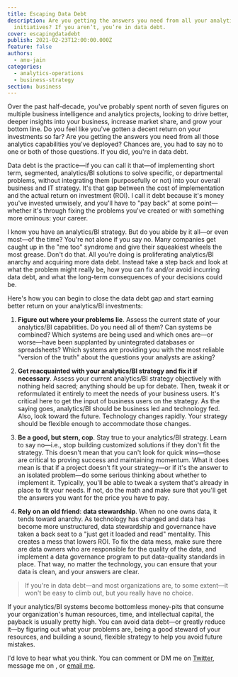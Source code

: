 ```yaml
---
title: Escaping Data Debt
description: Are you getting the answers you need from all your analytics
  initiatives? If you aren’t, you’re in data debt.
cover: escapingdatadebt
publish: 2021-02-23T12:00:00.000Z
feature: false
authors:
  - anu-jain
categories:
  - analytics-operations
  - business-strategy
section: business
---
```


Over the past half-decade, you've probably spent north of seven figures on multiple business intelligence and analytics projects, looking to drive better, deeper insights into your business, increase market share, and grow your bottom line. Do you feel like you've gotten a decent return on your investments so far? Are you getting the answers you need from all those analytics capabilities you've deployed? Chances are, you had to say no to one or both of those questions. If you did, you're in data debt.

Data debt is the practice—if you can call it that—of implementing short term, segmented, analytics/BI solutions to solve specific, or departmental problems, without integrating them (purposefully or not) into your overall business and IT strategy. It's that gap between the cost of implementation and the actual return on investment (ROI). I call it debt because it's money you've invested unwisely, and you'll have to "pay back" at some point—whether it's through fixing the problems you've created or with something more ominous: your career.

I know you have an analytics/BI strategy. But do you abide by it all—or even most—of the time? You're not alone if you say no. Many companies get caught up in the "me too" syndrome and give their squeakiest wheels the most grease. Don't do that. All you're doing is proliferating analytics/BI anarchy and acquiring more data debt. Instead take a step back and look at what the problem might really be, how you can fix and/or avoid incurring data debt, and what the long-term consequences of your decisions could be.

Here's how you can begin to close the data debt gap and start earning
better return on your analytics/BI investments:

1. **Figure out where your problems lie**. Assess the current state of your analytics/BI capabilities. Do you need all of them? Can systems be combined? Which systems are being used and which ones are—or worse—have been supplanted by unintegrated databases or spreadsheets? Which systems are providing you with the most reliable "version of the truth" about the questions your analysts are asking?

2. **Get reacquainted with your analytics/BI strategy and fix it if necessary**. Assess your current analytics/BI strategy objectively with nothing held sacred; anything should be up for debate. Then, tweak it or reformulated it entirely to meet the needs of your business users. It's critical here to get the input of business users on the strategy. As the saying goes, analytics/BI should be business led and technology fed. Also, look toward the future.  Technology changes rapidly. Your strategy should be flexible enough to accommodate those changes.

3. **Be a good, but stern, cop**. Stay true to your analytics/BI strategy. Learn to say no—i.e., stop building customized solutions if they don't fit the strategy. This doesn't mean that you can't look for quick wins—those are critical to proving success and maintaining momentum. What it does mean is that if a project doesn't fit your strategy—or if it's the answer to an isolated problem—do some serious thinking about whether to implement it.  Typically, you'll be able to tweak a system that's already in place to fit your needs. If not, do the math and make sure that you'll get the answers you want for the price you have to pay.

4. **Rely on an old friend**: **data stewardship**. When no one owns data, it tends toward anarchy. As technology has changed and data has become more unstructured, data stewardship and governance have taken a back seat to a "just get it loaded and read" mentality. This creates a mess that lowers ROI. To fix the data mess, make sure there are data owners who are responsible for the quality of the data, and implement a data governance program to put data-quality standards in place. That way, no matter the technology, you can ensure that your data is clean, and your answers are clear.

> If you're in data debt—and most organizations are, to some extent—it won't be easy to climb out, but you really have no choice.

If your analytics/BI systems become bottomless money-pits that consume your organization's human resources, time, and intellectual capital, the payback is usually pretty high. You can avoid data debt—or greatly reduce it—by figuring out what your problems are, being a good steward of your resources, and building a sound, flexible strategy to help you avoid future mistakes.

I'd love to hear what you think. You can comment or DM me on [Twitter](https://twitter.com/dinojain), message me on <Linkedin>, or [email me](mailto:anu@nexuscognitive.com).
